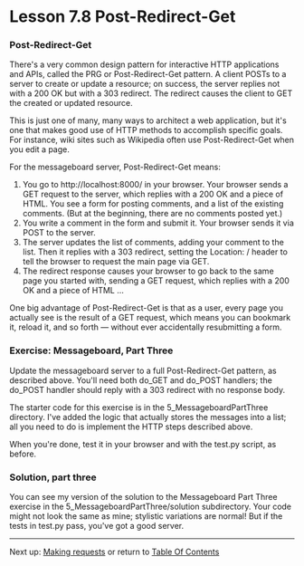 # Lesson 7.8 Post-Redirect-Get

### Post-Redirect-Get
There's a very common design pattern for interactive HTTP applications and APIs, called the PRG or Post-Redirect-Get pattern. A client POSTs to a server to create or update a resource; on success, the server replies not with a 200 OK but with a 303 redirect. The redirect causes the client to GET the created or updated resource.

This is just one of many, many ways to architect a web application, but it's one that makes good use of HTTP methods to accomplish specific goals. For instance, wiki sites such as Wikipedia often use Post-Redirect-Get when you edit a page.

For the messageboard server, Post-Redirect-Get means:

1. You go to http://localhost:8000/ in your browser. Your browser sends a GET request to the server, which replies with a 200 OK and a piece of HTML. You see a form for posting comments, and a list of the existing comments. (But at the beginning, there are no comments posted yet.)
2. You write a comment in the form and submit it. Your browser sends it via POST to the server.
3. The server updates the list of comments, adding your comment to the list. Then it replies with a 303 redirect, setting the Location: / header to tell the browser to request the main page via GET.
4. The redirect response causes your browser to go back to the same page you started with, sending a GET request, which replies with a 200 OK and a piece of HTML …

One big advantage of Post-Redirect-Get is that as a user, every page you actually see is the result of a GET request, which means you can bookmark it, reload it, and so forth — without ever accidentally resubmitting a form.

### Exercise: Messageboard, Part Three
Update the messageboard server to a full Post-Redirect-Get pattern, as described above. You'll need both do_GET and do_POST handlers; the do_POST handler should reply with a 303 redirect with no response body.

The starter code for this exercise is in the 5_MessageboardPartThree directory. I've added the logic that actually stores the messages into a list; all you need to do is implement the HTTP steps described above.

When you're done, test it in your browser and with the test.py script, as before.

### Solution, part three
You can see my version of the solution to the Messageboard Part Three exercise in the 5_MessageboardPartThree/solution subdirectory. Your code might not look the same as mine; stylistic variations are normal! But if the tests in test.py pass, you've got a good server.

- - -
Next up: [Making requests](ND024_Part4_Lesson07_09.md) or return to [Table Of Contents](./ND024_TableOfContents.md)
